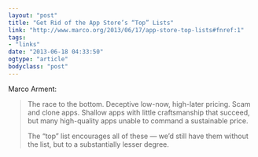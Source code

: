 ```yaml
---
layout: "post"
title: "Get Rid of the App Store’s “Top” Lists"
link: "http://www.marco.org/2013/06/17/app-store-top-lists#fnref:1"
tags: 
- "links"
date: "2013-06-18 04:33:50"
ogtype: "article"
bodyclass: "post"
---
```


Marco Arment:

> The race to the bottom. Deceptive low-now, high-later pricing. Scam and clone apps. Shallow apps with little craftsmanship that succeed, but many high-quality apps unable to command a sustainable price.
> 
> The “top” list encourages all of these — we’d still have them without the list, but to a substantially lesser degree.